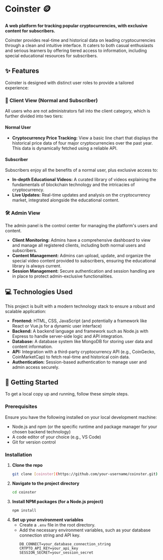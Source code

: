 # Coinster 🪙

**A web platform for tracking popular cryptocurrencies, with exclusive content for subscribers.**

Coinster provides real-time and historical data on leading cryptocurrencies through a clean and intuitive interface. It caters to both casual enthusiasts and serious learners by offering tiered access to information, including special educational resources for subscribers.

## ✨ Features

Coinster is designed with distinct user roles to provide a tailored experience:

### 👤 **Client View (Normal and Subscriber)**

All users who are not administrators fall into the client category, which is further divided into two tiers:

#### **Normal User**
* **Cryptocurrency Price Tracking:** View a basic line chart that displays the historical price data of four major cryptocurrencies over the past year. This data is dynamically fetched using a reliable API.

#### **Subscriber**
Subscribers enjoy all the benefits of a normal user, plus exclusive access to:
* **In-depth Educational Videos:** A curated library of videos explaining the fundamentals of blockchain technology and the intricacies of cryptocurrency.
* **Live Updates:** Real-time updates and analysis on the cryptocurrency market, integrated alongside the educational content.

### 🛠️ **Admin View**

The admin panel is the control center for managing the platform's users and content.

* **Client Monitoring:** Admins have a comprehensive dashboard to view and manage all registered clients, including both normal users and subscribers.
* **Content Management:** Admins can upload, update, and organize the special video content provided to subscribers, ensuring the educational library is always current.
* **Session Management:** Secure authentication and session handling are in place to protect admin-exclusive functionalities.

## 💻 Technologies Used

This project is built with a modern technology stack to ensure a robust and scalable application:

* **Frontend:** HTML, CSS, JavaScript (and potentially a framework like React or Vue.js for a dynamic user interface)
* **Backend:** A backend language and framework such as Node.js with Express to handle server-side logic and API integration.
* **Database:** A database system like MongoDB for storing user data and content information.
* **API:** Integration with a third-party cryptocurrency API (e.g., CoinGecko, CoinMarketCap) to fetch real-time and historical coin data.
* **Authentication:** Session-based authentication to manage user and admin access securely.

## 🚀 Getting Started

To get a local copy up and running, follow these simple steps.

### **Prerequisites**

Ensure you have the following installed on your local development machine:
* Node.js and npm (or the specific runtime and package manager for your chosen backend technology)
* A code editor of your choice (e.g., VS Code)
* Git for version control

### **Installation**

1.  **Clone the repo**
    ```sh
    git clone [coinster](https://github.com/your-username/coinster.git)
    ```
2.  **Navigate to the project directory**
    ```sh
    cd coinster
    ```
3.  **Install NPM packages (for a Node.js project)**
    ```sh
    npm install
    ```
4.  **Set up your environment variables**
    * Create a `.env` file in the root directory.
    * Add the necessary environment variables, such as your database connection string and API key.
        ```
        DB_CONNECT=your_database_connection_string
        CRYPTO_API_KEY=your_api_key
        SESSION_SECRET=your_session_secret
        ```

